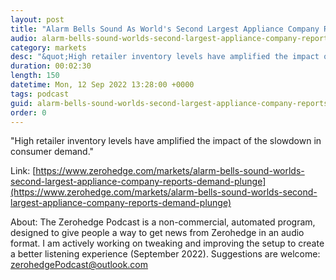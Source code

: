 ```yaml
---
layout: post
title: "Alarm Bells Sound As World's Second Largest Appliance Company Reports Demand Plunge"
audio: alarm-bells-sound-worlds-second-largest-appliance-company-reports-demand-plunge-0
category: markets
desc: "&quot;High retailer inventory levels have amplified the impact of the slowdown in consumer demand.&quot; "
duration: 00:02:30
length: 150
datetime: Mon, 12 Sep 2022 13:28:00 +0000
tags: podcast
guid: alarm-bells-sound-worlds-second-largest-appliance-company-reports-demand-plunge-0
order: 0
---
```

&quot;High retailer inventory levels have amplified the impact of the slowdown in consumer demand.&quot; 

Link: [https://www.zerohedge.com/markets/alarm-bells-sound-worlds-second-largest-appliance-company-reports-demand-plunge](https://www.zerohedge.com/markets/alarm-bells-sound-worlds-second-largest-appliance-company-reports-demand-plunge)

About: The Zerohedge Podcast is a non-commercial, automated program, designed to give people a way to get news from Zerohedge in an audio format.  I am actively working on tweaking and improving the setup to create a better listening experience (September 2022).  Suggestions are welcome: [zerohedgePodcast@outlook.com](mailto:zerohedgePodcast@outlook.com)